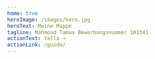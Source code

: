 ```yaml
---
home: true
heroImage: /images/hero.jpg
heroText: Meine Mappe
tagline: Mahmoud Tamaa Bewerbungsnummer 103341
actionText: Yalla →
actionLink: /guide/
---
```

